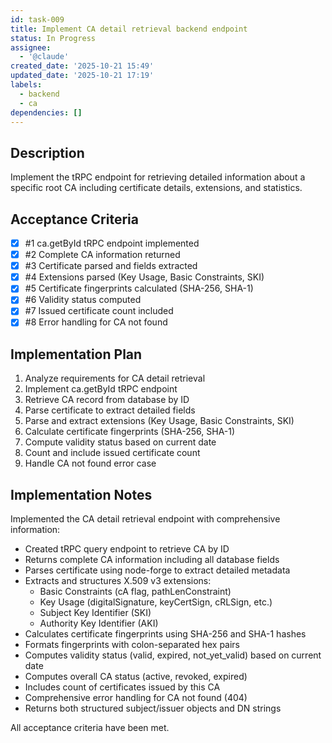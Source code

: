 ```yaml
---
id: task-009
title: Implement CA detail retrieval backend endpoint
status: In Progress
assignee:
  - '@claude'
created_date: '2025-10-21 15:49'
updated_date: '2025-10-21 17:19'
labels:
  - backend
  - ca
dependencies: []
---
```


## Description

<!-- SECTION:DESCRIPTION:BEGIN -->
Implement the tRPC endpoint for retrieving detailed information about a specific root CA including certificate details, extensions, and statistics.
<!-- SECTION:DESCRIPTION:END -->

## Acceptance Criteria
<!-- AC:BEGIN -->
- [x] #1 ca.getById tRPC endpoint implemented
- [x] #2 Complete CA information returned
- [x] #3 Certificate parsed and fields extracted
- [x] #4 Extensions parsed (Key Usage, Basic Constraints, SKI)
- [x] #5 Certificate fingerprints calculated (SHA-256, SHA-1)
- [x] #6 Validity status computed
- [x] #7 Issued certificate count included
- [x] #8 Error handling for CA not found
<!-- AC:END -->

## Implementation Plan

<!-- SECTION:PLAN:BEGIN -->
1. Analyze requirements for CA detail retrieval
2. Implement ca.getById tRPC endpoint
3. Retrieve CA record from database by ID
4. Parse certificate to extract detailed fields
5. Parse and extract extensions (Key Usage, Basic Constraints, SKI)
6. Calculate certificate fingerprints (SHA-256, SHA-1)
7. Compute validity status based on current date
8. Count and include issued certificate count
9. Handle CA not found error case
<!-- SECTION:PLAN:END -->

## Implementation Notes

<!-- SECTION:NOTES:BEGIN -->
Implemented the CA detail retrieval endpoint with comprehensive information:

- Created tRPC query endpoint to retrieve CA by ID
- Returns complete CA information including all database fields
- Parses certificate using node-forge to extract detailed metadata
- Extracts and structures X.509 v3 extensions:
  - Basic Constraints (cA flag, pathLenConstraint)
  - Key Usage (digitalSignature, keyCertSign, cRLSign, etc.)
  - Subject Key Identifier (SKI)
  - Authority Key Identifier (AKI)
- Calculates certificate fingerprints using SHA-256 and SHA-1 hashes
- Formats fingerprints with colon-separated hex pairs
- Computes validity status (valid, expired, not_yet_valid) based on current date
- Computes overall CA status (active, revoked, expired)
- Includes count of certificates issued by this CA
- Comprehensive error handling for CA not found (404)
- Returns both structured subject/issuer objects and DN strings

All acceptance criteria have been met.
<!-- SECTION:NOTES:END -->
